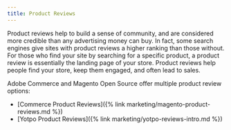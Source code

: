 ```yaml
---
title: Product Reviews
---
```


Product reviews help to build a sense of community, and are considered more credible than any advertising money can buy. In fact, some search engines give sites with product reviews a higher ranking than those without. For those who find your site by searching for a specific product, a product review is essentially the landing page of your store. Product reviews help people find your store, keep them engaged, and often lead to sales.

Adobe Commerce and Magento Open Source offer multiple product review options:

- [Commerce Product Reviews]({% link marketing/magento-product-reviews.md %})
- [Yotpo Product Reviews]({% link marketing/yotpo-reviews-intro.md %})
